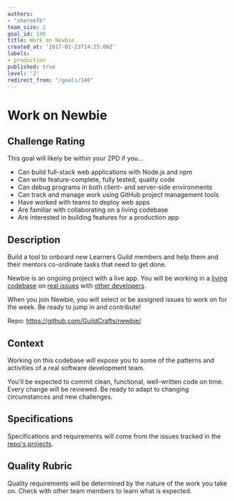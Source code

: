 ```yaml
---
authors:
- "shereefb"
team_size: 2
goal_id: 140
title: Work on Newbie
created_at: '2017-01-23T14:25:06Z'
labels:
- production
published: true
level: '2'
redirect_from: "/goals/140"
---
```


# Work on Newbie

## Challenge Rating

This goal will likely be within your ZPD if you...

- Can build full-stack web applications with Node.js and npm
- Can write feature-complete, fully tested, quality code
- Can debug programs in both client- and server-side environments
- Can track and manage work using GitHub project management tools
- Have worked with teams to deploy web apps
- Are familiar with collaborating on a living codebase
- Are interested in building features for a production app

## Description

Build a tool to onboard new Learners Guild members and help them and their mentors co-ordinate tasks that need to get done.

Newbie is an ongoing project with a live app. You will be working in a [living codebase](https://github.com/GuildCrafts/newbie/commits/master) on [real issues](https://github.com/GuildCrafts/newbie/issues) with [other developers](https://github.com/GuildCrafts/newbie/graphs/contributors).

When you join Newbie, you will select or be assigned issues to work on for the week. Be ready to jump in and contribute!

Repo: https://github.com/GuildCrafts/newbie/

## Context

Working on this codebase will expose you to some of the patterns and activities of a real software development team.

You'll be expected to commit clean, functional, well-written code on time. Every change will be reviewed. Be ready to adapt to changing circumstances and new challenges.

## Specifications

Specifications and requirements will come from the issues tracked in the [repo's projects](https://github.com/GuildCrafts/newbie/projects).

## Quality Rubric

Quality requirements will be determined by the nature of the work you take on. Check with other team members to learn what is expected.
